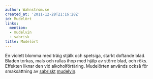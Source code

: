 ```yaml
---
author: Wahnstrom.se
created_at: '2011-12-28T21:16:28Z'
id: Mudelört
links:
  mention:
  - mudelvin
  - sabrisk
title: Mudelört
---
```


En violett blomma med träig stjälk och spetsiga, starkt doftande blad. Bladen torkas, mals och
rullas ihop med hjälp av större blad, och röks. Effekten liknar den vid alkoholförtäring. Mudelörten
används också för smaksättning av [sabriskt][] [mudelvin].

  [sabriskt]: sabrisk
  [mudelvin]: mudelvin